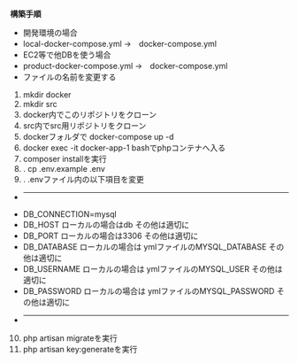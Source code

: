 **構築手順**
+ 開発環境の場合
+ local-docker-compose.yml →　docker-compose.yml
+ EC2等で他DBを使う場合
+ product-docker-compose.yml →　docker-compose.yml
+ ファイルの名前を変更する

1. mkdir docker
2. mkdir src
3. docker内でこのリポジトリをクローン
4. src内でsrc用リポジトリをクローン
5. dockerフォルダで docker-compose up -d
6. docker exec -it docker-app-1 bashでphpコンテナへ入る
7. composer installを実行
8. . cp .env.example .env
9. . .envファイル内の以下項目を変更
+ ----------------------------------
+ DB_CONNECTION=mysql
+ DB_HOST ローカルの場合はdb その他は適切に 
+ DB_PORT ローカルの場合は3306 その他は適切に 
+ DB_DATABASE ローカルの場合は ymlファイルのMYSQL_DATABASE その他は適切に 
+ DB_USERNAME ローカルの場合は ymlファイルのMYSQL_USER その他は適切に 
+ DB_PASSWORD ローカルの場合は ymlファイルのMYSQL_PASSWORD その他は適切に 
+ ----------------------------------
10. php artisan migrateを実行
11. php artisan key:generateを実行
  

